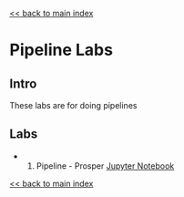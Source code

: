 [<< back to main index](../README.md)

# Pipeline Labs

## Intro

These labs are for doing pipelines

## Labs

 * 1. Pipeline - Prosper [Jupyter Notebook](1-pipeline-prosper.ipynb)

[<< back to main index](../README.md)
